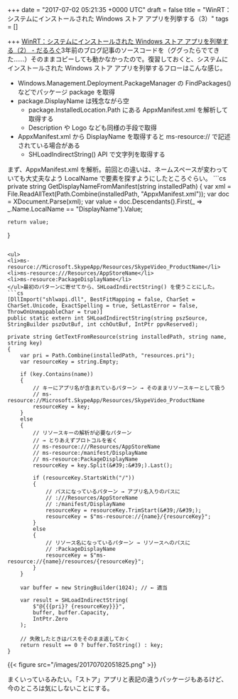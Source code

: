 
+++
date = "2017-07-02 05:21:35 +0000 UTC"
draft = false
title = "WinRT：システムにインストールされた Windows ストア アプリを列挙する（3）"
tags = []

+++
[WinRT：システムにインストールされた Windows ストア アプリを列挙する（2） - だるろぐ](http://blog.daruyanagi.jp/entry/2014/09/11/025615)3年前のブログ記事のソースコードを（ググったらでてきた……）そのままコピーしても動かなかったので。復習しておくと、システムにインストールされた Windows ストア アプリを列挙するフローはこんな感じ。

<ul>
<li>Windows.Management.Deployment.PackageManager の FindPackages() などでパッケージ package を取得</li>
<li>package.DisplayName は残念ながら空
<ul>
<li>package.InstalledLocation.Path にある AppxManifest.xml を解析して取得する</li>
<li>Description や Logo なども同様の手段で取得</li>
</ul></li>
<li>AppxManifest.xml から DisplayName を取得すると ms-resource:// で記述されている場合がある
<ul>
<li>SHLoadIndirectString() API で文字列を取得する</li>
</ul></li>
</ul>まず、AppxManifest.xml を解析。前回との違いは、ネームスペースが変わっていても大丈夫なよう LocalName で要素を探すようにしたところぐらい。
```cs
private string GetDisplayNameFromManifest(string installedPath)
{
    var xml = File.ReadAllText(Path.Combine(installedPath, "AppxManifest.xml"));
    var doc = XDocument.Parse(xml);
    var value = doc.Descendants().First(_ => _.Name.LocalName == "DisplayName").Value;

    return value;
}

```次に ms-resource:// で記述されている場合の処理。ms-resource:// の書き方は数パターンあるようで、それに応じて処理を変えないといけない。

<ul>
<li>ms-resource://Microsoft.SkypeApp/Resources/SkypeVideo_ProductName</li>
<li>ms-resource:///Resources/AppStoreName</li>
<li>ms-resource:PackageDisplayName</li>
</ul>最初のパターンに寄せてから、SHLoadIndirectString() を使うことにした。
```cs
[DllImport("shlwapi.dll", BestFitMapping = false, CharSet = CharSet.Unicode, ExactSpelling = true, SetLastError = false, ThrowOnUnmappableChar = true)]
public static extern int SHLoadIndirectString(string pszSource, StringBuilder pszOutBuf, int cchOutBuf, IntPtr ppvReserved);

private string GetTextFromResource(string installedPath, string name, string key)
{
    var pri = Path.Combine(installedPath, "resources.pri");
    var resourceKey = string.Empty;

    if (key.Contains(name))
    {
        // キーにアプリ名が含まれているパターン → そのままリソースキーとして扱う
        // ms-resource://Microsoft.SkypeApp/Resources/SkypeVideo_ProductName
        resourceKey = key;
    }
    else
    {
        // リソースキーの解析が必要なパターン
        // → とりあえずプロトコルを省く
        // ms-resource:///Resources/AppStoreName
        // ms-resource:/manifest/DisplayName
        // ms-resource:PackageDisplayName
        resourceKey = key.Split(&#39;:&#39;).Last();

        if (resourceKey.StartsWith("/"))
        {
            // パスになっているパターン → アプリ名入りのパスに
            // :///Resources/AppStoreName
            // :/manifest/DisplayName
            resourceKey = resourceKey.TrimStart(&#39;/&#39;);
            resourceKey = $"ms-resource://{name}/{resourceKey}";
        }
        else
        {
            // リソース名になっているパターン → リソースへのパスに
            // :PackageDisplayName
            resourceKey = $"ms-resource://{name}/resources/{resourceKey}";
        }
    }

    var buffer = new StringBuilder(1024); // ← 適当

    var result = SHLoadIndirectString(
        $"@{{{pri}? {resourceKey}}}", 
        buffer, buffer.Capacity, 
        IntPtr.Zero
    );

    // 失敗したときはパスをそのまま返しておく
    return result == 0 ? buffer.ToString() : key; 
}

```

{{< figure src="/images/20170702051825.png"  >}}

まくいっているみたい。「ストア」アプリと表記の違うパッケージもあるけど、今のところは気にしないことにする。


